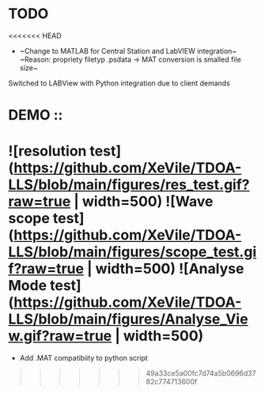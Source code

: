 # TODO
<<<<<<< HEAD
* ~Change to MATLAB for Central Station and LabVIEW integration~
		~Reason: propriety filetyp .psdata -> MAT conversion is smalled file size~

Switched to LABView with Python integration due to client demands

# DEMO ::

![resolution test](https://github.com/XeVile/TDOA-LLS/blob/main/figures/res_test.gif?raw=true | width=500)
![Wave scope test](https://github.com/XeVile/TDOA-LLS/blob/main/figures/scope_test.gif?raw=true | width=500)
![Analyse Mode test](https://github.com/XeVile/TDOA-LLS/blob/main/figures/Analyse_View.gif?raw=true | width=500)
=======
* Add .MAT compatibiity to python script
>>>>>>> 49a33ce5a00fc7d74a5b0696d3782c774713600f

